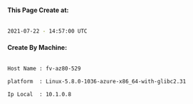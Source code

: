 
   
#### This Page Create at:

```bash

2021-07-22 - 14:57:00 UTC

```

#### Create By Machine:

```bash

Host Name : fv-az80-529

platform  : Linux-5.8.0-1036-azure-x86_64-with-glibc2.31

Ip Local  : 10.1.0.8

```

